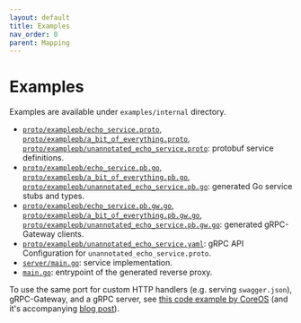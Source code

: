 ```yaml
---
layout: default
title: Examples
nav_order: 0
parent: Mapping
---
```


# Examples

Examples are available under `examples/internal` directory.

- [`proto/examplepb/echo_service.proto`](https://github.com/grpc-ecosystem/grpc-gateway/tree/main/examples/internal/proto/examplepb/echo_service.proto), [`proto/examplepb/a_bit_of_everything.proto`](https://github.com/grpc-ecosystem/grpc-gateway/tree/main/examples/internal/proto/examplepb/a_bit_of_everything.proto), [`proto/examplepb/unannotated_echo_service.proto`](https://github.com/grpc-ecosystem/grpc-gateway/tree/main/examples/internal/proto/examplepb/unannotated_echo_service.proto):
  protobuf service definitions.
- [`proto/examplepb/echo_service.pb.go`](https://github.com/grpc-ecosystem/grpc-gateway/tree/main/examples/internal/proto/examplepb/echo_service.pb.go), [`proto/examplepb/a_bit_of_everything.pb.go`](https://github.com/grpc-ecosystem/grpc-gateway/tree/main/examples/internal/proto/examplepb/a_bit_of_everything.pb.go), [`proto/examplepb/unannotated_echo_service.pb.go`](https://github.com/grpc-ecosystem/grpc-gateway/tree/main/examples/internal/proto/examplepb/unannotated_echo_service.pb.go):
  generated Go service stubs and types.
- [`proto/examplepb/echo_service.pb.gw.go`](https://github.com/grpc-ecosystem/grpc-gateway/tree/main/examples/internal/proto/examplepb/echo_service.pb.gw.go), [`proto/examplepb/a_bit_of_everything.pb.gw.go`](https://github.com/grpc-ecosystem/grpc-gateway/tree/main/examples/internal/proto/examplepb/a_bit_of_everything.pb.gw.go), [`proto/examplepb/unannotated_echo_service.pb.gw.go`](https://github.com/grpc-ecosystem/grpc-gateway/tree/main/examples/internal/proto/examplepb/unannotated_echo_service.pb.gw.go):
  generated gRPC-Gateway clients.
- [`proto/examplepb/unannotated_echo_service.yaml`](https://github.com/grpc-ecosystem/grpc-gateway/tree/main/examples/internal/proto/examplepb/unannotated_echo_service.yaml):
  gRPC API Configuration for `unannotated_echo_service.proto`.
- [`server/main.go`](https://github.com/grpc-ecosystem/grpc-gateway/tree/main/examples/internal/server/main.go):
  service implementation.
- [`main.go`](https://github.com/grpc-ecosystem/grpc-gateway/tree/main/examples/internal/gateway/main.go):
  entrypoint of the generated reverse proxy.

To use the same port for custom HTTP handlers (e.g. serving `swagger.json`),
gRPC-Gateway, and a gRPC server, see [this code example by CoreOS](https://github.com/philips/grpc-gateway-example/blob/master/cmd/serve.go) (and it's accompanying
[blog post](https://coreos.com/blog/grpc-protobufs-swagger.html)).
